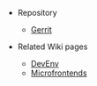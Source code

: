 <!-- markdownlint-disable MD041 -->

- Repository

  - [Gerrit](https://gerrit.ericsson.se/plugins/gitiles/EEA/adp-smi-staging)

- Related Wiki pages

  - [DevEnv](https://eth-wiki.rnd.ki.sw.ericsson.se/display/EIT/Development+environment)
  - [Microfrontends](https://eth-wiki.rnd.ki.sw.ericsson.se/display/EIT/Microfrontends)
